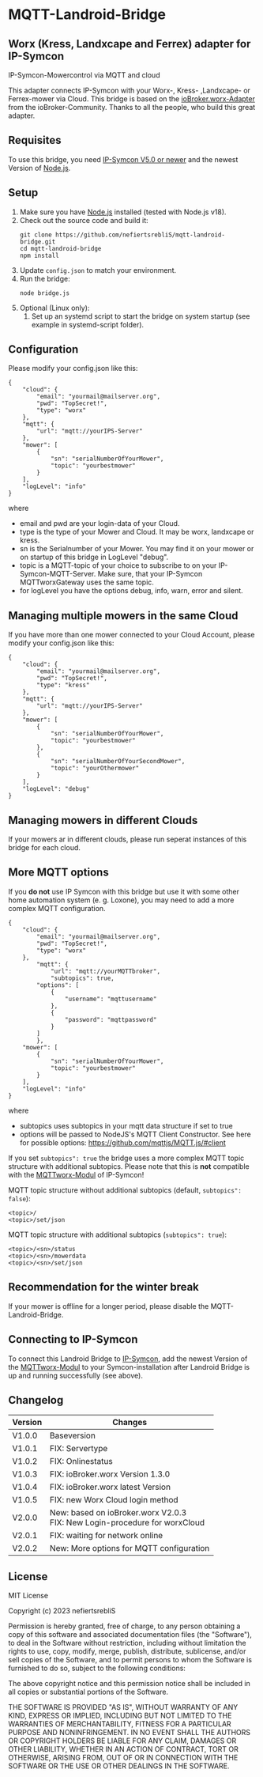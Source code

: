 # MQTT-Landroid-Bridge

## Worx (Kress, Landxcape and Ferrex) adapter for IP-Symcon

IP-Symcon-Mowercontrol via MQTT and cloud

This adapter connects IP-Symcon with your Worx-, Kress- ,Landxcape- or Ferrex-mower via Cloud. 
This bridge is based on the [ioBroker.worx-Adapter](https://github.com/iobroker-community-adapters/ioBroker.worx) from the ioBroker-Community. Thanks to all the people, who build this great adapter.

## Requisites

To use this bridge, you need [IP-Symcon V5.0 or newer](https://www.symcon.de/) and the newest Version of [Node.js](https://nodejs.org/).

## Setup

1. Make sure you have [Node.js](https://nodejs.org) installed (tested with Node.js v18).
1. Check out the source code and build it:
    ```
    git clone https://github.com/nefiertsrebliS/mqtt-landroid-bridge.git
    cd mqtt-landroid-bridge
    npm install
    ```
1. Update ```config.json``` to match your environment.
1. Run the bridge:
    ```
    node bridge.js
    ```
1. Optional (Linux only): 
    1. Set up an systemd script to start the bridge on system startup (see example in systemd-script folder).

## Configuration

Please modify your config.json like this:

```
{
	"cloud": {
	    "email": "yourmail@mailserver.org",
	    "pwd": "TopSecret!",
	    "type": "worx"
	},
	"mqtt": {
	    "url": "mqtt://yourIPS-Server"
	},
	"mower": [
		{
		    "sn": "serialNumberOfYourMower",
		    "topic": "yourbestmower"
		}
	],
	"logLevel": "info"
}
```
where
* email and pwd are your login-data of your Cloud.
* type is the type of your Mower and Cloud. It may be worx, landxcape or kress.
* sn is the Serialnumber of your Mower. You may find it on your mower or on startup of this bridge in LogLevel "debug".
* topic is a MQTT-topic of your choice to subscribe to on your IP-Symcon-MQTT-Server. Make sure, that your IP-Symcon MQTTworxGateway uses the same topic.
* for logLevel you have the options debug, info, warn, error and silent.

## Managing multiple mowers in the same Cloud

If you have more than one mower connected to your Cloud Account, please modify your config.json like this:
```
{
	"cloud": {
	    "email": "yourmail@mailserver.org",
	    "pwd": "TopSecret!",
	    "type": "kress"
	},
	"mqtt": {
	    "url": "mqtt://yourIPS-Server"
	},
	"mower": [
		{
		    "sn": "serialNumberOfYourMower",
		    "topic": "yourbestmower"
		},
		{
		    "sn": "serialNumberOfYourSecondMower",
		    "topic": "yourOthermower"
		}
	],
	"logLevel": "debug"
}
```
## Managing mowers in different Clouds

If your mowers ar in different clouds, please run seperat instances of this bridge for each cloud.

## More MQTT options

If you **do not** use IP Symcon with this bridge but use it with some other home automation system (e. g. Loxone), you may need to add a more complex MQTT configuration.

```
{
	"cloud": {
	    "email": "yourmail@mailserver.org",
	    "pwd": "TopSecret!",
	    "type": "worx"
	},
        "mqtt": {
            "url": "mqtt://yourMQTTbroker",
            "subtopics": true,
	    "options": [
	        {
	            "username": "mqttusername"
	        },
	        {
	            "password": "mqttpassword"
	        }
	    ]
        },
	"mower": [
		{
		    "sn": "serialNumberOfYourMower",
		    "topic": "yourbestmower"
		}
	],
	"logLevel": "info"
}
```
where
* subtopics uses subtopics in your mqtt data structure if set to true
* options will be passed to NodeJS's MQTT Client Constructor. See here for possible options: https://github.com/mqttjs/MQTT.js/#client

If you set `subtopics": true` the bridge uses a more complex MQTT topic structure with additional subtopics. Please note that this is **not** compatible with the [MQTTworx-Modul](https://github.com/nefiertsrebliS/MQTTworx) of IP-Symcon!

MQTT topic structure without additional subtopics (default, `subtopics": false`):
```
<topic>/
<topic>/set/json
```

MQTT topic structure with additional subtopics (`subtopics": true`):
```
<topic>/<sn>/status
<topic>/<sn>/mowerdata
<topic>/<sn>/set/json
```

## Recommendation for the winter break

If your mower is offline for a longer period, please disable the MQTT-Landroid-Bridge.

## Connecting to IP-Symcon

To connect this Landroid Bridge to [IP-Symcon](https://www.symcon.de/), add the newest Version of the [MQTTworx-Modul](https://github.com/nefiertsrebliS/MQTTworx) to your Symcon-installation after Landroid Bridge is up and running successfully (see above).

## Changelog

| Version | Changes								|
| --------|-------------------------------------|
| V1.0.0  | Baseversion							|
| V1.0.1  | FIX: Servertype						|
| V1.0.2  | FIX: Onlinestatus					|
| V1.0.3  | FIX: ioBroker.worx Version 1.3.0	|
| V1.0.4  | FIX: ioBroker.worx latest Version	|
| V1.0.5  | FIX: new Worx Cloud login method	|
| V2.0.0  | New: based on ioBroker.worx V2.0.3<br> FIX: New Login-procedure for worxCloud	|
| V2.0.1  | FIX: waiting for network online	|
| V2.0.2  | New: More options for MQTT configuration	|

## License

MIT License

Copyright (c) 2023 nefiertsrebliS

Permission is hereby granted, free of charge, to any person obtaining a copy
of this software and associated documentation files (the "Software"), to deal
in the Software without restriction, including without limitation the rights
to use, copy, modify, merge, publish, distribute, sublicense, and/or sell
copies of the Software, and to permit persons to whom the Software is
furnished to do so, subject to the following conditions:

The above copyright notice and this permission notice shall be included in all
copies or substantial portions of the Software.

THE SOFTWARE IS PROVIDED "AS IS", WITHOUT WARRANTY OF ANY KIND, EXPRESS OR
IMPLIED, INCLUDING BUT NOT LIMITED TO THE WARRANTIES OF MERCHANTABILITY,
FITNESS FOR A PARTICULAR PURPOSE AND NONINFRINGEMENT. IN NO EVENT SHALL THE
AUTHORS OR COPYRIGHT HOLDERS BE LIABLE FOR ANY CLAIM, DAMAGES OR OTHER
LIABILITY, WHETHER IN AN ACTION OF CONTRACT, TORT OR OTHERWISE, ARISING FROM,
OUT OF OR IN CONNECTION WITH THE SOFTWARE OR THE USE OR OTHER DEALINGS IN THE
SOFTWARE.
